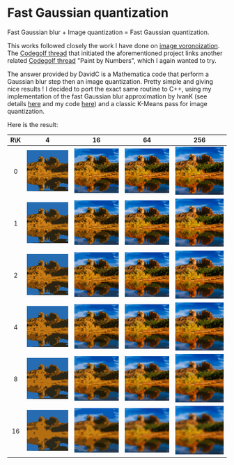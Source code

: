 # Fast Gaussian quantization

Fast Gaussian blur + Image quantization = Fast Gaussian quantization.

This works followed closely the work I have done on [image voronoization](https://github.com/bfraboni/voronoi). The [Codegolf thread](https://codegolf.stackexchange.com/questions/50299/draw-an-image-as-a-voronoi-map) that initiated the aforementioned project links another related [Codegolf thread](https://codegolf.stackexchange.com/questions/42217/paint-by-numbers) "Paint by Numbers", which I again wanted to try. 

The answer provided by DavidC is a Mathematica code that perform a Gaussian blur step then an image quantization. Pretty simple and giving nice results ! I decided to port the exact same routine to C++, using my implementation of the fast Gaussian blur approximation by IvanK (see details [here](http://blog.ivank.net/fastest-gaussian-blur.html) and my code [here](https://gist.github.com/bfraboni/946d9456b15cac3170514307cf032a27)) and a classic K-Means pass for image quantization.

Here is the result:


|R\K|4|16|64|256|
|:-:|:-:|:-:|:-:|:-:|
|0|![](data/demo/radius0colors4.png)|![](data/demo/radius0colors16.png)|![](data/demo/radius0colors64.png)|![](data/demo/radius0colors256.png)|
|1|![](data/demo/radius1colors4.png)|![](data/demo/radius1colors16.png)|![](data/demo/radius1colors64.png)|![](data/demo/radius1colors256.png)|
|2|![](data/demo/radius2colors4.png)|![](data/demo/radius2colors16.png)|![](data/demo/radius2colors64.png)|![](data/demo/radius2colors256.png)|
|4|![](data/demo/radius4colors4.png)|![](data/demo/radius4colors16.png)|![](data/demo/radius4colors64.png)|![](data/demo/radius4colors256.png)|
|8|![](data/demo/radius8colors4.png)|![](data/demo/radius8colors16.png)|![](data/demo/radius8colors64.png)|![](data/demo/radius8colors256.png)|
|16|![](data/demo/radius16colors4.png)|![](data/demo/radius16colors16.png)|![](data/demo/radius16colors64.png)|![](data/demo/radius16colors256.png)|

